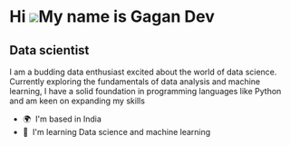 Hi ![](https://user-images.githubusercontent.com/18350557/176309783-0785949b-9127-417c-8b55-ab5a4333674e.gif)My name is Gagan Dev
=================================================================================================================================

Data scientist
--------------

I am a budding data enthusiast excited about the world of data science. Currently exploring the fundamentals of data analysis and machine learning, I have a solid foundation in programming languages like Python and am keen on expanding my skills

* 🌍  I'm based in India
* 🧠  I'm learning Data science and machine learning
